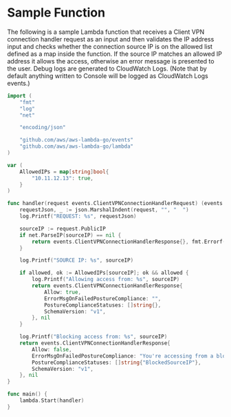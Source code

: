 # Sample Function

The following is a sample Lambda function that receives a Client VPN connection handler request as an input and then validates the IP address input and checks whether the connection source IP is on the allowed list defined as a map inside the function. If the source IP matches an allowed IP address it allows the access, otherwise an error message is presented to the user. Debug logs are generated to CloudWatch Logs. (Note that by default anything written to Console will be logged as CloudWatch Logs events.)

```go
import (
	"fmt"
	"log"
	"net"

	"encoding/json"

	"github.com/aws/aws-lambda-go/events"
	"github.com/aws/aws-lambda-go/lambda"
)

var (
	AllowedIPs = map[string]bool{
		"10.11.12.13": true,
	}
)

func handler(request events.ClientVPNConnectionHandlerRequest) (events.ClientVPNConnectionHandlerResponse, error) {
	requestJson, _ := json.MarshalIndent(request, "", "  ")
	log.Printf("REQUEST: %s", requestJson)

	sourceIP := request.PublicIP
	if net.ParseIP(sourceIP) == nil {
		return events.ClientVPNConnectionHandlerResponse{}, fmt.Errorf("Invalid parameter PublicIP passed in request: '%s'", sourceIP)
	}

	log.Printf("SOURCE IP: %s", sourceIP)

	if allowed, ok := AllowedIPs[sourceIP]; ok && allowed {
		log.Printf("Allowing access from: %s", sourceIP)
		return events.ClientVPNConnectionHandlerResponse{
			Allow: true,
			ErrorMsgOnFailedPostureCompliance: "",
			PostureComplianceStatuses: []string{},
			SchemaVersion: "v1",
		}, nil
	}

	log.Printf("Blocking access from: %s", sourceIP)
	return events.ClientVPNConnectionHandlerResponse{
		Allow: false,
		ErrorMsgOnFailedPostureCompliance: "You're accessing from a blocked IP range.",
		PostureComplianceStatuses: []string{"BlockedSourceIP"},
		SchemaVersion: "v1",
	}, nil
}

func main() {
	lambda.Start(handler)
}
```
